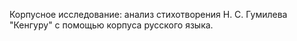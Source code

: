 Корпусное исследование: анализ стихотворения Н. С. Гумилева "Кенгуру" с помощью корпуса русского языка. 
